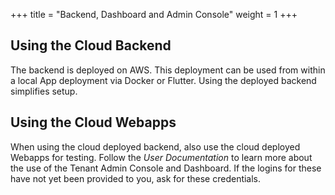 +++
title = "Backend, Dashboard and Admin Console"
weight = 1
+++

## Using the Cloud Backend

The backend is deployed on AWS. This deployment can be used from within a local App deployment via Docker or Flutter. Using the deployed backend simplifies setup.

## Using the Cloud Webapps

When using the cloud deployed backend, also use the cloud deployed Webapps for testing. Follow the *User Documentation* to learn more about the use of the Tenant Admin Console and Dashboard. If the logins for these have not yet been provided to you, ask for these credentials.